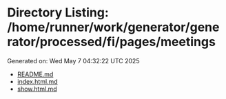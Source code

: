 # Directory Listing: /home/runner/work/generator/generator/processed/fi/pages/meetings
Generated on: Wed May  7 04:32:22 UTC 2025

- [README.md](README.md)
- [index.html.md](index.html.md)
- [show.html.md](show.html.md)
